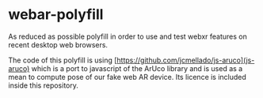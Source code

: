 # webar-polyfill
As reduced as possible polyfill in order to use and test webxr features on recent desktop web browsers.

The code of this polyfill is using [https://github.com/jcmellado/js-aruco](js-aruco) which is a port to 
javascript of the ArUco library and is used as a mean to compute pose of our fake web AR device.
Its licence is included inside this repository.


